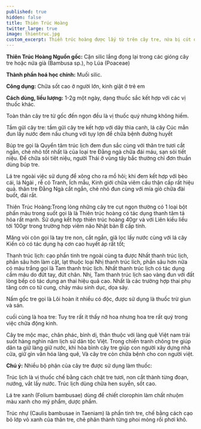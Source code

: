 ```yaml
---
published: true
hidden: false
title: Thiên Trúc Hoàng
twitter_large: true
image: thientruc.jpg
custom_excerpt: Thiền trúc hoàng được lấy từ trên cây tre, nứa bị cút qua nhiều năm tháng hình thành.
---
```


**Thiên Trúc Hoàng Nguồn gốc:** Cặn silic lắng đọng lại trong các gióng cây tre hoặc nứa già (Bambusa sp.), họ Lúa (Poaceae)

**Thành phần hoá học chính:** Muối silic.

**Công dụng:** Chữa sốt cao ở người lớn, kinh giật ở trẻ em

**Cách dùng, liều lượng:** 1-2g một ngày, dạng thuốc sắc kết hợp với các vị thuốc khác.

 Toàn thân cây tre từ gốc đến ngọn đều là vị thuốc quý nhưng không hiếm.

Tầm gửi cây tre: tầm gửi cây tre kết hợp với dây thìa canh, lá cây Cúc mẳn đun lấy nước đem nấu chung với tụy lợn để chữa bệnh đường huyết

Búp tre gọi là Quyển tâm trúc lịch đem đun sắc cùng với thân tre tươi cắt ngắn, chẻ nhỏ tốt nhất là của loại tre Đằng ngà chữa đái máu, sạn sỏi tiết niệu. Để chữa sỏi tiêt niệu, người Thái ở vùng tây bắc thường chỉ đơn thuần dùng búp tre.

Lá tre ngoài việc sử dụng để xông cho ra mồ hôi; khi đem kết hợp với bèo cái, lá Ngải , rễ cỏ Tranh, Ích mẫu, Kinh giới chữa viêm cầu thận cấp rất hiệu quả. thân tre Đằng Ngà cắt ngắn, chẻ nhỏ đun cùng với mía giò chữa đài buốt, đái rắt.

Thiên Trúc Hoàng:Trong lòng những cây tre cụt ngọn thường có 1 loại bột phấn màu trong suốt gọi là là Thiên trúc hoàng có tác dụng thanh tâm tả hỏa rất mạnh. Sử dụng kết hợp thiên trúc hoàng 40gr và với Liên kiều liều tới 100gr trong trường hợp viêm não Nhật bản B cấp tính.

Măng vòi còn gọi là tay tre non, cắt ngắn, giã lọc lấy nước cùng với lá cây Kiến cò có tác dụng hạ cơn cao huyết áp rất tốt;

Thanh trúc lịch: cạo phần tinh tre ngoài cùng ta được Nhất thanh trúc lịch, phần sâu hơn làm cật, lạt thuộc loại Nhị thanh trúc lích, phần sâu hơn nữa có màu trắng gọi là Tam thanh trúc lịch. Nhất thanh trúc lịch có tác dụng cầm máu do đứt tay, đứt chân. Nhị, Tam thanh trúc lịch sao vàng đun với đất lòng bếp có tác dụng an thai hiệu quả cao. Nhất là các trường hợp thai phụ tăng cơn co tử cung, chảy máu sinh dục, dọa sảy.

Nấm gốc tre gọi là Lôi hoàn ít nhiều có độc, được sử dụng là thuốc trừ giun và sán.

cuối cùng là hoa tre: Tuy tre rất ít thấy nở hoa nhưng hoa tre rất quý trong việc chữa động kinh.

Cây tre mộc mạc, chân phác, bình dị, thân thuộc với làng quê Việt nam trải suốt hàng nghìn năm lịch sử dân tộc Việt. Trong chiến tranh chông tre giúp dân ta giữ làng giữ nước, khi hòa bình cây tre giúp con người xây dựng nhà cửa, giữ gìn văn hóa làng quê, Và cây tre còn chữa bệnh cho con người việt.

**Chú ý:** Nhiều bộ phận của cây tre được sử dụng làm thuốc:

Trúc lịch là vị thuốc chế bằng cách chặt tre tươi, non cắt thành từng đoạn, nướng, vắt lắy nước. Trúc lịch dùng chữa hen suyễn, sốt cao.

Lá tre xanh (Folium bambusae) dùng để chiết clorophin làm chất nhuộm màu xanh cho mỹ phẩm, dược phẩm.

Trúc nhự (Caulis bambusae in Taeniam) là phần tinh tre, chế bằng cách cạo bỏ lớp vỏ xanh của thân tre, chẻ phân thành từng phoi mỏng rồi phơi khô.